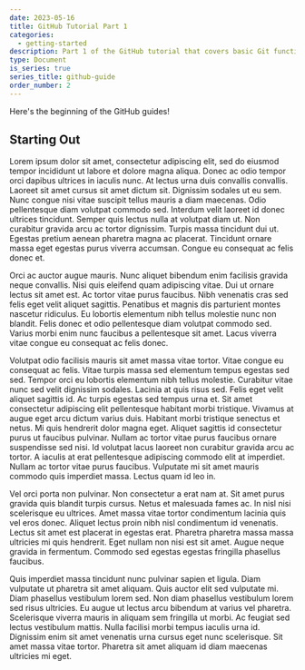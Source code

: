 ```yaml
---
date: 2023-05-16
title: GitHub Tutorial Part 1
categories:
  - getting-started
description: Part 1 of the GitHub tutorial that covers basic Git functions.
type: Document
is_series: true
series_title: github-guide
order_number: 2
---
```


Here's the beginning of the GitHub guides!

## Starting Out

Lorem ipsum dolor sit amet, consectetur adipiscing elit, sed do eiusmod tempor incididunt ut labore et dolore magna aliqua. Donec ac odio tempor orci dapibus ultrices in iaculis nunc. At lectus urna duis convallis convallis. Laoreet sit amet cursus sit amet dictum sit. Dignissim sodales ut eu sem. Nunc congue nisi vitae suscipit tellus mauris a diam maecenas. Odio pellentesque diam volutpat commodo sed. Interdum velit laoreet id donec ultrices tincidunt. Semper quis lectus nulla at volutpat diam ut. Non curabitur gravida arcu ac tortor dignissim. Turpis massa tincidunt dui ut. Egestas pretium aenean pharetra magna ac placerat. Tincidunt ornare massa eget egestas purus viverra accumsan. Congue eu consequat ac felis donec et.

Orci ac auctor augue mauris. Nunc aliquet bibendum enim facilisis gravida neque convallis. Nisi quis eleifend quam adipiscing vitae. Dui ut ornare lectus sit amet est. Ac tortor vitae purus faucibus. Nibh venenatis cras sed felis eget velit aliquet sagittis. Penatibus et magnis dis parturient montes nascetur ridiculus. Eu lobortis elementum nibh tellus molestie nunc non blandit. Felis donec et odio pellentesque diam volutpat commodo sed. Varius morbi enim nunc faucibus a pellentesque sit amet. Lacus viverra vitae congue eu consequat ac felis donec.

Volutpat odio facilisis mauris sit amet massa vitae tortor. Vitae congue eu consequat ac felis. Vitae turpis massa sed elementum tempus egestas sed sed. Tempor orci eu lobortis elementum nibh tellus molestie. Curabitur vitae nunc sed velit dignissim sodales. Lacinia at quis risus sed. Felis eget velit aliquet sagittis id. Ac turpis egestas sed tempus urna et. Sit amet consectetur adipiscing elit pellentesque habitant morbi tristique. Vivamus at augue eget arcu dictum varius duis. Habitant morbi tristique senectus et netus. Mi quis hendrerit dolor magna eget. Aliquet sagittis id consectetur purus ut faucibus pulvinar. Nullam ac tortor vitae purus faucibus ornare suspendisse sed nisi. Id volutpat lacus laoreet non curabitur gravida arcu ac tortor. A iaculis at erat pellentesque adipiscing commodo elit at imperdiet. Nullam ac tortor vitae purus faucibus. Vulputate mi sit amet mauris commodo quis imperdiet massa. Lectus quam id leo in.

Vel orci porta non pulvinar. Non consectetur a erat nam at. Sit amet purus gravida quis blandit turpis cursus. Netus et malesuada fames ac. In nisl nisi scelerisque eu ultrices. Amet massa vitae tortor condimentum lacinia quis vel eros donec. Aliquet lectus proin nibh nisl condimentum id venenatis. Lectus sit amet est placerat in egestas erat. Pharetra pharetra massa massa ultricies mi quis hendrerit. Eget nullam non nisi est sit amet. Augue neque gravida in fermentum. Commodo sed egestas egestas fringilla phasellus faucibus.

Quis imperdiet massa tincidunt nunc pulvinar sapien et ligula. Diam vulputate ut pharetra sit amet aliquam. Quis auctor elit sed vulputate mi. Diam phasellus vestibulum lorem sed. Non diam phasellus vestibulum lorem sed risus ultricies. Eu augue ut lectus arcu bibendum at varius vel pharetra. Scelerisque viverra mauris in aliquam sem fringilla ut morbi. Ac feugiat sed lectus vestibulum mattis. Nulla facilisi morbi tempus iaculis urna id. Dignissim enim sit amet venenatis urna cursus eget nunc scelerisque. Sit amet massa vitae tortor. Pharetra sit amet aliquam id diam maecenas ultricies mi eget.
